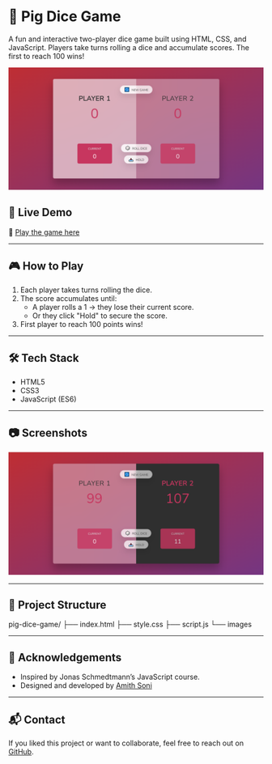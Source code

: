 # 🎲 Pig Dice Game

A fun and interactive two-player dice game built using HTML, CSS, and JavaScript. Players take turns rolling a dice and accumulate scores. The first to reach 100 wins!

![Game Screenshot](PigGame.png)

## 🚀 Live Demo

🔗 [Play the game here](https://amithsoni.github.io/pig-dice-game/)

---

## 🎮 How to Play

1. Each player takes turns rolling the dice.
2. The score accumulates until:
   - A player rolls a 1 → they lose their current score.
   - Or they click "Hold" to secure the score.
3. First player to reach 100 points wins!

---

## 🛠️ Tech Stack

- HTML5
- CSS3
- JavaScript (ES6)

---

## 📷 Screenshots

![Screenshot](PigGameFinal.png)

---

## 📁 Project Structure
pig-dice-game/
├── index.html
├── style.css
├── script.js
└── images

---

## 🙌 Acknowledgements

- Inspired by Jonas Schmedtmann’s JavaScript course.
- Designed and developed by [Amith Soni](https://github.com/AmithSoni)

---

## 📬 Contact

If you liked this project or want to collaborate, feel free to reach out on [GitHub](https://github.com/AmithSoni).


